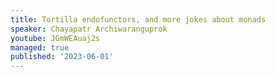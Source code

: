 ```yaml
---
title: Tortilla endofunctors, and more jokes about monads
speaker: Chayapatr Archiwaranguprok
youtube: JGmWEAuaj2s
managed: true
published: '2023-06-01'
---
```


